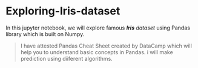 # Exploring-Iris-dataset
In this jupyter notebook, we will explore famous ***Iris** dataset* using Pandas library which is built on Numpy.
> I have attested Pandas Cheat Sheet created by DataCamp which will help you to understand basic concepts in Pandas.
i will make prediction using diiferent algorithms.
